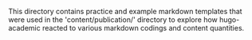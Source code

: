 This directory contains practice and example
markdown templates that were used in the 
'content/publication/' directory to explore 
how hugo-academic reacted to various markdown codings
and content quantities.